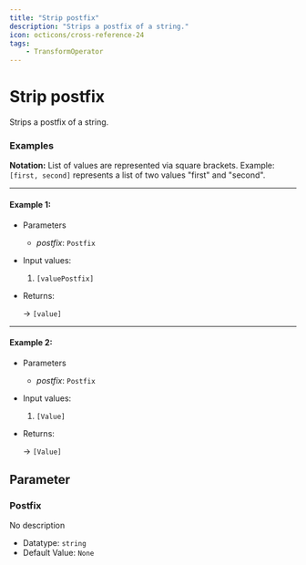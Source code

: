 ```yaml
---
title: "Strip postfix"
description: "Strips a postfix of a string."
icon: octicons/cross-reference-24
tags: 
    - TransformOperator
---
```

# Strip postfix
<!-- This file was generated - DO NOT CHANGE IT MANUALLY -->



Strips a postfix of a string.

### Examples

**Notation:** List of values are represented via square brackets. Example: `[first, second]` represents a list of two values "first" and "second".

---
#### Example 1:

* Parameters
  * *postfix*: `Postfix`

* Input values:
  1. `[valuePostfix]`

* Returns:

  → `[value]`


---
#### Example 2:

* Parameters
  * *postfix*: `Postfix`

* Input values:
  1. `[Value]`

* Returns:

  → `[Value]`




## Parameter

### Postfix

No description

- Datatype: `string`
- Default Value: `None`



